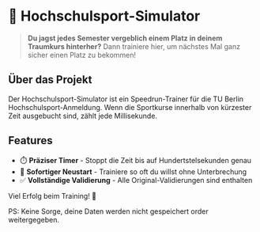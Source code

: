 # 🏃 Hochschulsport-Simulator

> **Du jagst jedes Semester vergeblich einem Platz in deinem Traumkurs hinterher?**
> Dann trainiere hier, um nächstes Mal ganz sicher einen Platz zu bekommen!

## Über das Projekt

Der Hochschulsport-Simulator ist ein Speedrun-Trainer für die TU Berlin Hochschulsport-Anmeldung. 
Wenn die Sportkurse innerhalb von kürzester Zeit ausgebucht sind, zählt jede Millisekunde.

## Features

- ⏱️ **Präziser Timer** - Stoppt die Zeit bis auf Hundertstelsekunden genau
- 🔄 **Sofortiger Neustart** - Trainiere so oft du willst ohne Unterbrechung
- ✅ **Vollständige Validierung** - Alle Original-Validierungen sind enthalten

Viel Erfolg beim Training! 🎯

PS: Keine Sorge, deine Daten werden nicht gespeichert order weitergegeben. 